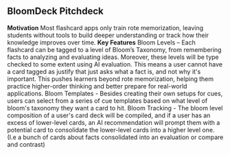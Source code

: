 ## **BloomDeck Pitchdeck**
**Motivation**
Most flashcard apps only train rote memorization, leaving students without tools to build deeper understanding or track how their knowledge improves over time.
**Key Features**
Bloom Levels – Each flashcard can be tagged to a level of Bloom’s Taxonomy, from remembering facts to analyzing and evaluating ideas. Moreover, these levels will be type checked to some extent using AI evaluation. This means a user cannot have a card tagged as justify that just asks what a fact is, and not why it's important. This pushes learners beyond rote memorization, helping them practice higher-order thinking and better prepare for real-world applications.
Bloom Templates - Besides creating their own setups for cues, users can select from a series of cue templates based on what level of bloom's taxonomy they want a card to hit.
Bloom Tracking - The bloom level composition of a user's card deck will be compiled, and if a user has an excess of lower-level cards, an AI recommendation will prompt them with a potential card to consolidate the lower-level cards into a higher level one. (I.e a bunch of cards about facts consolidated into an evaluation or compare and contrast)
